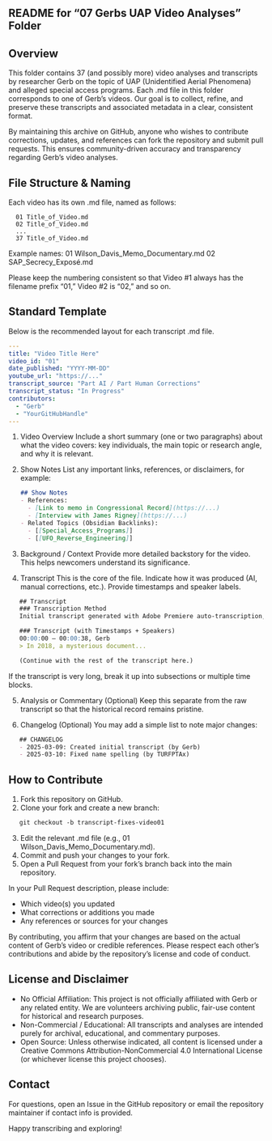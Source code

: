 README for “07 Gerbs UAP Video Analyses” Folder
----------------------------------------------

Overview
--------
This folder contains 37 (and possibly more) video analyses and transcripts by researcher Gerb on the topic of UAP (Unidentified Aerial Phenomena) and alleged special access programs. Each .md file in this folder corresponds to one of Gerb’s videos. Our goal is to collect, refine, and preserve these transcripts and associated metadata in a clear, consistent format.

By maintaining this archive on GitHub, anyone who wishes to contribute corrections, updates, and references can fork the repository and submit pull requests. This ensures community-driven accuracy and transparency regarding Gerb’s video analyses.

File Structure & Naming
-----------------------
Each video has its own .md file, named as follows:

```
  01 Title_of_Video.md
  02 Title_of_Video.md
  ...
  37 Title_of_Video.md
```
Example names:
  01 Wilson_Davis_Memo_Documentary.md
  02 SAP_Secrecy_Exposé.md

Please keep the numbering consistent so that Video #1 always has the filename prefix “01,” Video #2 is “02,” and so on.

Standard Template
-----------------
Below is the recommended layout for each transcript .md file.
```yaml
---
title: "Video Title Here"
video_id: "01"
date_published: "YYYY-MM-DD"
youtube_url: "https://..."
transcript_source: "Part AI / Part Human Corrections"
transcript_status: "In Progress"
contributors:
  - "Gerb"
  - "YourGitHubHandle"
---
```
1. Video Overview
   Include a short summary (one or two paragraphs) about what the video covers: key individuals, the main topic or research angle, and why it is relevant.

2. Show Notes
   List any important links, references, or disclaimers, for example:
   ```markdown
   ## Show Notes
   - References:
     - [Link to memo in Congressional Record](https://...)
     - [Interview with James Rigney](https://...)
   - Related Topics (Obsidian Backlinks):
     - [[Special_Access_Programs]]
     - [[UFO_Reverse_Engineering]]
   ```
3. Background / Context
   Provide more detailed backstory for the video. This helps newcomers understand its significance.

4. Transcript
   This is the core of the file. Indicate how it was produced (AI, manual corrections, etc.). Provide timestamps and speaker labels.
```markdown
   ## Transcript
   ### Transcription Method
   Initial transcript generated with Adobe Premiere auto-transcription, then manually checked by contributors.

   ### Transcript (with Timestamps + Speakers)
   00:00:00 – 00:00:38, Gerb
   > In 2018, a mysterious document...

   (Continue with the rest of the transcript here.)
```
   If the transcript is very long, break it up into subsections or multiple time blocks.

5. Analysis or Commentary (Optional)
   Keep this separate from the raw transcript so that the historical record remains pristine.

6. Changelog (Optional)
   You may add a simple list to note major changes:

```markdown
   ## CHANGELOG
   - 2025-03-09: Created initial transcript (by Gerb)
   - 2025-03-10: Fixed name spelling (by TURFPTAx)
```

How to Contribute
-----------------
1. Fork this repository on GitHub.
2. Clone your fork and create a new branch:
```markdown
   git checkout -b transcript-fixes-video01
```
3. Edit the relevant .md file (e.g., 01 Wilson_Davis_Memo_Documentary.md).
4. Commit and push your changes to your fork.
5. Open a Pull Request from your fork’s branch back into the main repository.

In your Pull Request description, please include:
- Which video(s) you updated
- What corrections or additions you made
- Any references or sources for your changes

By contributing, you affirm that your changes are based on the actual content of Gerb’s video or credible references. Please respect each other’s contributions and abide by the repository’s license and code of conduct.

License and Disclaimer
----------------------
- No Official Affiliation: This project is not officially affiliated with Gerb or any related entity. We are volunteers archiving public, fair-use content for historical and research purposes.
- Non-Commercial / Educational: All transcripts and analyses are intended purely for archival, educational, and commentary purposes.
- Open Source: Unless otherwise indicated, all content is licensed under a Creative Commons Attribution-NonCommercial 4.0 International License (or whichever license this project chooses).

Contact
-------
For questions, open an Issue in the GitHub repository or email the repository maintainer if contact info is provided.

Happy transcribing and exploring!
